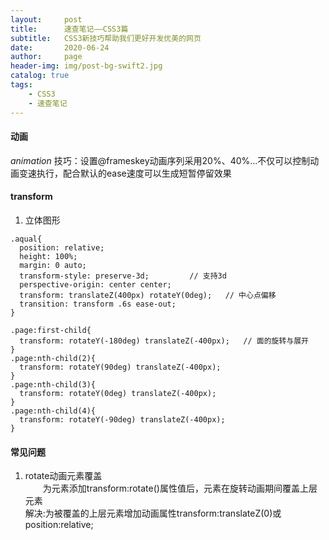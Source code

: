 ```yaml
---
layout:     post
title:      速查笔记——CSS3篇
subtitle:   CSS3新技巧帮助我们更好开发优美的网页
date:       2020-06-24
author:     page
header-img: img/post-bg-swift2.jpg
catalog: true
tags:
    - CSS3
    - 速查笔记
---
```


#### 动画
*animation*
技巧：设置@frameskey动画序列采用20%、40%...不仅可以控制动画变速执行，配合默认的ease速度可以生成短暂停留效果

#### transform
1. 立体图形
```
.aqual{
  position: relative;
  height: 100%;
  margin: 0 auto;
  transform-style: preserve-3d;         // 支持3d
  perspective-origin: center center;
  transform: translateZ(400px) rotateY(0deg);   // 中心点偏移
  transition: transform .6s ease-out;
}

.page:first-child{
  transform: rotateY(-180deg) translateZ(-400px);   // 面的旋转与展开
}
.page:nth-child(2){
  transform: rotateY(90deg) translateZ(-400px);
}
.page:nth-child(3){
  transform: rotateY(0deg) translateZ(-400px);
}
.page:nth-child(4){
  transform: rotateY(-90deg) translateZ(-400px);
}
```

#### 常见问题
1. rotate动画元素覆盖  
　　为元素添加transform:rotate()属性值后，元素在旋转动画期间覆盖上层元素  
解决:为被覆盖的上层元素增加动画属性transform:translateZ(0)或position:relative;